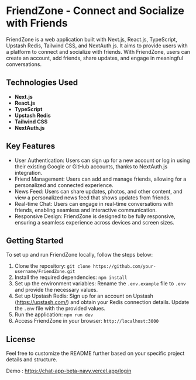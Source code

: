 # FriendZone - Connect and Socialize with Friends

FriendZone is a web application built with Next.js, React.js, TypeScript, Upstash Redis, Tailwind CSS, and NextAuth.js. It aims to provide users with a platform to connect and socialize with friends. With FriendZone, users can create an account, add friends, share updates, and engage in meaningful conversations.

## Technologies Used

- **Next.js**
- **React.js**
- **TypeScript**
- **Upstash Redis**
- **Tailwind CSS**
- **NextAuth.js**

## Key Features

- User Authentication: Users can sign up for a new account or log in using their existing Google or GitHub accounts, thanks to NextAuth.js integration.
- Friend Management: Users can add and manage friends, allowing for a personalized and connected experience.
- News Feed: Users can share updates, photos, and other content, and view a personalized news feed that shows updates from friends.
- Real-time Chat: Users can engage in real-time conversations with friends, enabling seamless and interactive communication.
- Responsive Design: FriendZone is designed to be fully responsive, ensuring a seamless experience across devices and screen sizes.

## Getting Started

To set up and run FriendZone locally, follow the steps below:

1. Clone the repository: `git clone https://github.com/your-username/FriendZone.git`
2. Install the required dependencies: `npm install`
3. Set up the environment variables: Rename the `.env.example` file to `.env` and provide the necessary values.
4. Set up Upstash Redis: Sign up for an account on Upstash (https://upstash.com/) and obtain your Redis connection details. Update the `.env` file with the provided values.
5. Run the application: `npm run dev`
6. Access FriendZone in your browser: `http://localhost:3000`

## License

Feel free to customize the README further based on your specific project details and structure.

Demo : https://chat-app-beta-navy.vercel.app/login

